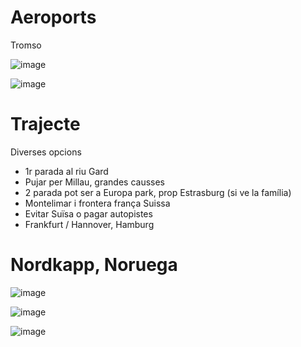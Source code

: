 # Aeroports 

Tromso

![image](https://user-images.githubusercontent.com/4015406/212685516-a8d5b78a-de09-4ffa-a656-ff3590322d99.png)

![image](https://user-images.githubusercontent.com/4015406/212686126-cd73c9fe-5dfc-430a-a9d3-8383fbcecba5.png)


# Trajecte

Diverses opcions
- 1r parada al riu Gard
- Pujar per Millau, grandes causses
- 2 parada pot ser a Europa park, prop Estrasburg (si ve la família)
- Montelimar i frontera frança Suissa
- Evitar Suïsa o pagar autopistes
- Frankfurt / Hannover, Hamburg

# Nordkapp, Noruega

![image](https://user-images.githubusercontent.com/4015406/212665961-2f802e24-4ceb-47f5-aa17-73757725b9d7.png)


![image](https://user-images.githubusercontent.com/4015406/212662241-beefeb02-b386-417e-bf04-9f7de313042a.png)

![image](https://user-images.githubusercontent.com/4015406/212662310-71e72d40-4788-4690-9a18-a4c4898ce448.png)
